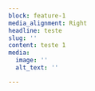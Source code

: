 ```yaml
---
block: feature-1
media_alignment: Right
headline: teste
slug: ''
content: teste 1
media:
  image: ''
  alt_text: ''

---
```

